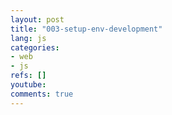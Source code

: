 ```yaml
---
layout: post
title: "003-setup-env-development"
lang: js
categories:
- web
- js
refs: []
youtube: 
comments: true
---
```


